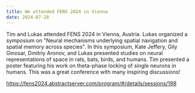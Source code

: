 ```yaml
---
title: We attended FENS 2024 in Vienna
date: 2024-07-28
---
```


Tim and Lukas attended FENS 2024 in Vienna, Austria. Lukas organized a symposium on "Neural mechanisms underlying spatial navigation and spatial memory across species". In this symposium, Kate Jeffery, Gily Ginosar, Dmitriy Aronov, and Lukas presented studies on neural representations of space in rats, bats, birds, and humans. Tim presented a poster featuring his work on theta-phase locking of single neurons in humans. This was a great conference with many inspiring discussions!

<!--more-->

https://fens2024.abstractserver.com/program/#/details/sessions/198
